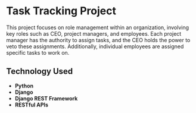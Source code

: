 # Task Tracking Project

This project focuses on role management within an organization, involving key roles such as CEO, project managers, and employees. Each project manager has the authority to assign tasks, and the CEO holds the power to veto these assignments. Additionally, individual employees are assigned specific tasks to work on.

## Technology Used

- **Python**
- **Django**
- **Django REST Framework**
- **RESTful APIs**
